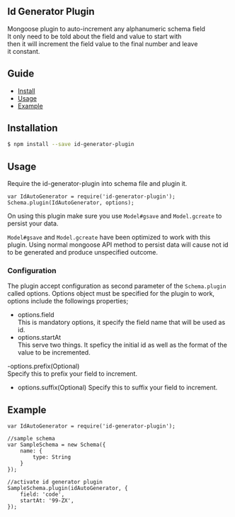 ## Id Generator Plugin
Mongoose plugin to auto-increment any alphanumeric schema field     
It only need to be told about the field and value to start with       
then it will increment the field value to the final number and leave        
it constant.

## Guide
- [Install](#installation)
- [Usage](#usage)
- [Example](#example)



## Installation

```sh
$ npm install --save id-generator-plugin
```

## Usage
Require the id-generator-plugin into schema file and plugin it.   

```
var IdAutoGenerator = require('id-generator-plugin');
Schema.plugin(IdAutoGenerator, options);
```

On using this plugin make sure you use `Model#gsave` and `Model.gcreate` to persist your data.   

`Model#gsave` and `Model.gcreate` have been optimized to work with this plugin. Using normal mongoose API method to persist data will cause not id to be generated and produce unspecified outcome. 

### Configuration
The plugin accept configuration as second parameter of the `Schema.plugin` called options. Options object must be specified for the plugin to work, options include the followings properties;    
- options.field  
This is mandatory options, it specify the field name that will be used as id.      
- options.startAt   
This serve two things. It speficy the initial id as well as the format of the value to be incremented.    

-options.prefix(Optional)  
Specify this to prefix your field to increment.  

- options.suffix(Optional)
Specify this to suffix your field to increment. 

## Example

```
var IdAutoGenerator = require('id-generator-plugin');

//sample schema
var SampleSchema = new Schema({
    name: {
        type: String
    }
});

//activate id generator plugin
SampleSchema.plugin(idAutoGenerator, {
    field: 'code',
    startAt: '99-ZX',
});
```




